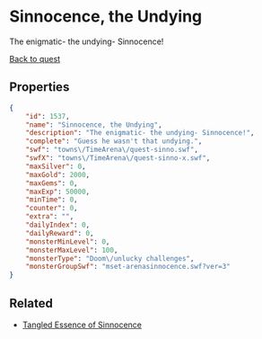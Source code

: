 # Sinnocence, the Undying

The enigmatic- the undying- Sinnocence!

[Back to quest](../quests.md)

## Properties

```json
{
    "id": 1537,
    "name": "Sinnocence, the Undying",
    "description": "The enigmatic- the undying- Sinnocence!",
    "complete": "Guess he wasn't that undying.",
    "swf": "towns\/TimeArena\/quest-sinno.swf",
    "swfX": "towns\/TimeArena\/quest-sinno-x.swf",
    "maxSilver": 0,
    "maxGold": 2000,
    "maxGems": 0,
    "maxExp": 50000,
    "minTime": 0,
    "counter": 0,
    "extra": "",
    "dailyIndex": 0,
    "dailyReward": 0,
    "monsterMinLevel": 0,
    "monsterMaxLevel": 100,
    "monsterType": "Doom\/unlucky challenges",
    "monsterGroupSwf": "mset-arenasinnocence.swf?ver=3"
}
```

## Related

- [Tangled Essence of Sinnocence](../items/18335-tangled-essence-of-sinnocence.md)

